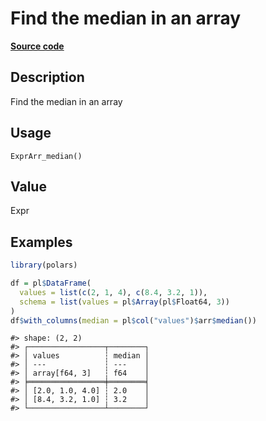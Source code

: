 

# Find the median in an array

[**Source code**](https://github.com/pola-rs/r-polars/tree/8dac37e8bf89bcd080a13d0ed20dd1dc2bee615f/R/expr__array.R#L59)

## Description

Find the median in an array

## Usage

<pre><code class='language-R'>ExprArr_median()
</code></pre>

## Value

Expr

## Examples

``` r
library(polars)

df = pl$DataFrame(
  values = list(c(2, 1, 4), c(8.4, 3.2, 1)),
  schema = list(values = pl$Array(pl$Float64, 3))
)
df$with_columns(median = pl$col("values")$arr$median())
```

    #> shape: (2, 2)
    #> ┌─────────────────┬────────┐
    #> │ values          ┆ median │
    #> │ ---             ┆ ---    │
    #> │ array[f64, 3]   ┆ f64    │
    #> ╞═════════════════╪════════╡
    #> │ [2.0, 1.0, 4.0] ┆ 2.0    │
    #> │ [8.4, 3.2, 1.0] ┆ 3.2    │
    #> └─────────────────┴────────┘
